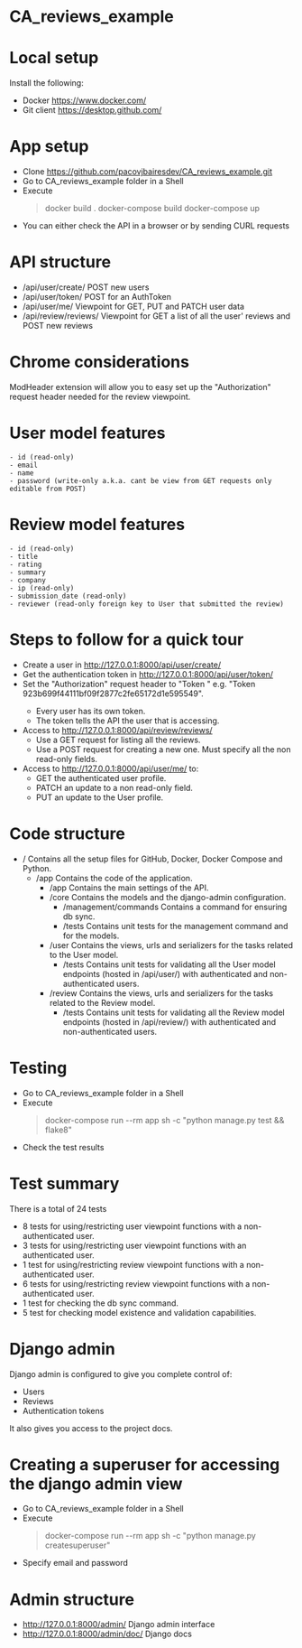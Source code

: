 # CA_reviews_example

# Local setup

Install the following: 

+ Docker https://www.docker.com/
+ Git client https://desktop.github.com/


# App setup

+ Clone https://github.com/pacovjbairesdev/CA_reviews_example.git
+ Go to CA_reviews_example folder in a Shell
+ Execute 
	> docker build .
	> docker-compose build
	> docker-compose up
+ You can either check the API in a browser or by sending CURL requests


# API structure

* /api/user/create/ POST new users
* /api/user/token/ POST for an AuthToken
* /api/user/me/ Viewpoint for GET, PUT and PATCH user data
* /api/review/reviews/ Viewpoint for GET a list of all the user' reviews and POST new reviews


# Chrome considerations

ModHeader extension will allow you to easy set up the "Authorization" request header needed for the review viewpoint.


# User model features

	- id (read-only)
	- email
	- name
	- password (write-only a.k.a. cant be view from GET requests only editable from POST)


# Review model features
	
	- id (read-only)
	- title 
	- rating
	- summary
	- company
	- ip (read-only)
	- submission_date (read-only)
	- reviewer (read-only foreign key to User that submitted the review)


# Steps to follow for a quick tour

+ Create a user in http://127.0.0.1:8000/api/user/create/
+ Get the authentication token in http://127.0.0.1:8000/api/user/token/
+ Set the "Authorization" request header to "Token <value>" e.g. "Token 923b699f44111bf09f2877c2fe65172d1e595549". 
	- Every user has its own token.
	- The token tells the API the user that is accessing.
+ Access to http://127.0.0.1:8000/api/review/reviews/
	- Use a GET request for listing all the reviews.
	- Use a POST request for creating a new one. Must specify all the non read-only fields.
+ Access to http://127.0.0.1:8000/api/user/me/ to:
	- GET the authenticated user profile.
	- PATCH an update to a non read-only field.
	- PUT an update to the User profile.


# Code structure

+ /  Contains all the setup files for GitHub, Docker, Docker Compose and Python.
	+ /app  Contains the code of the application.
		+ /app  Contains the main settings of the API.
		+ /core  Contains the models and the django-admin configuration.
			+ /management/commands  Contains a command for ensuring db sync.
			+ /tests  Contains unit tests for the management command and for the models.
		+ /user  Contains the views, urls and serializers for the tasks related to the User model.
			+ /tests  Contains unit tests for validating all the User model endpoints (hosted in /api/user/) with authenticated and non-authenticated users.
		+ /review  Contains the views, urls and serializers for the tasks related to the Review model.
			+ /tests  Contains unit tests for validating all the Review model endpoints (hosted in /api/review/) with authenticated and non-authenticated users.


# Testing

+ Go to CA_reviews_example folder in a Shell
+ Execute 
	> docker-compose run --rm app sh -c "python manage.py test && flake8"
+ Check the test results


# Test summary

There is a total of 24 tests
+ 8 tests for using/restricting user viewpoint functions with a non-authenticated user.
+ 3 tests for using/restricting user viewpoint functions with an authenticated user.
+ 1 test for using/restricting review viewpoint functions with a non-authenticated user.
+ 6 tests for using/restricting review viewpoint functions with a non-authenticated user.
+ 1 test for checking the db sync command.
+ 5 test for checking model existence and validation capabilities.


# Django admin

Django admin is configured to give you complete control of:

+ Users
+ Reviews
+ Authentication tokens

It also gives you access to the project docs.


# Creating a superuser for accessing the django admin view

+ Go to CA_reviews_example folder in a Shell
+ Execute 
	> docker-compose run --rm app sh -c "python manage.py createsuperuser"
+ Specify email and password


# Admin structure
 
+ http://127.0.0.1:8000/admin/  Django admin interface
+ http://127.0.0.1:8000/admin/doc/  Django docs
